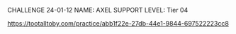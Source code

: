 CHALLENGE 24-01-12
NAME: AXEL SUPPORT
LEVEL: Tier 04

https://tootalltoby.com/practice/abb1f22e-27db-44e1-9844-697522223cc8
